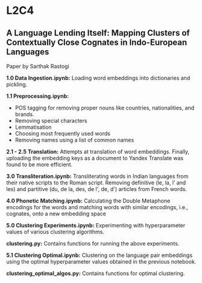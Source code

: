 # L2C4

## A Language Lending Itself: Mapping Clusters of Contextually Close Cognates in Indo-European Languages

Paper by Sarthak Rastogi



**1.0 Data Ingestion.ipynb:** Loading word embeddings into dictionaries and pickling.

**1.1 Preprocessing.ipynb:**

* POS tagging for removing proper nouns like countries, nationalities, and brands.
* Removing special characters
* Lemmatisation
* Choosing most frequently used words
* Removing names using a list of common names

**2.1 - 2.5 Translation:** Attempts at translation of word embeddings. Finally, uploading the embedding keys as a document to Yandex Translate was found to be more efficient.

**3.0 Transliteration.ipynb:** Transliterating words in Indian languages from their native scripts to the Roman script. Removing definitive (le, la, l’ and les) and partitive (du, de la, des, de l', de, d') articles from French words.

**4.0 Phonetic Matching.ipynb:** Calculating the Double Metaphone encodings for the words and matching words with similar encodings, i.e., cognates, onto a new embedding space

**5.0 Clustering Experiments.ipynb:** Experimenting with hyperparameter values of various clustering algorithms.

**clustering.py:** Contains functions for running the above experiments.

**5.1 Clustering Optimal.ipynb:** Clustering on the language pair embeddings using the optimal hyperparameter values obtained in the previous notebook.

**clustering_optimal_algos.py:** Contains functions for optimal clustering.